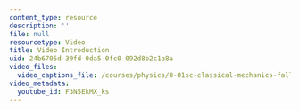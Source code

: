 ```yaml
---
content_type: resource
description: ''
file: null
resourcetype: Video
title: Video Introduction
uid: 24b6705d-39fd-0da5-0fc0-092d8b2c1a8a
video_files:
  video_captions_file: /courses/physics/8-01sc-classical-mechanics-fall-2016/syllabus/video-introduction/F3N5EkMX_ks.vtt
video_metadata:
  youtube_id: F3N5EkMX_ks
---
```

